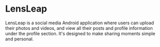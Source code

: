 # LensLeap

LensLeap is a social media Android application where users can upload their photos and videos, and view all their posts and profile information under the profile section. It's designed to make sharing moments simple and personal.
